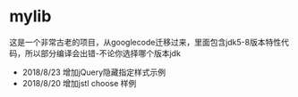 # mylib
这是一个非常古老的项目，从googlecode迁移过来，里面包含jdk5-8版本特性代码，所以部分编译会出错-不论你选择哪个版本jdk

* 2018/8/23
增加jQuery隐藏指定样式示例  
* 2018/8/20
增加jstl choose 样例  

